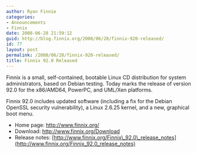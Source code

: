 ```yaml
---
author: Ryan Finnie
categories:
- Announcements
- Finnix
date: 2008-06-28 21:59:12
guid: http://blog.finnix.org/2008/06/28/finnix-920-released/
id: 77
layout: post
permalink: /2008/06/28/finnix-920-released/
title: Finnix 92.0 Released
---
```

Finnix is a small, self-contained, bootable Linux CD distribution for system administrators, based on Debian testing. Today marks the release of version 92.0 for the x86/AMD64, PowerPC, and UML/Xen platforms.

Finnix 92.0 includes updated software (including a fix for the Debian OpenSSL security vulnerability), a Linux 2.6.25 kernel, and a new, graphical boot menu.

  * Home page: <http://www.finnix.org/>
  * Download: <http://www.finnix.org/Download>
  * Release notes: [http://www.finnix.org/Finnix\_92.0\_release_notes](http://www.finnix.org/Finnix_92.0_release_notes)
